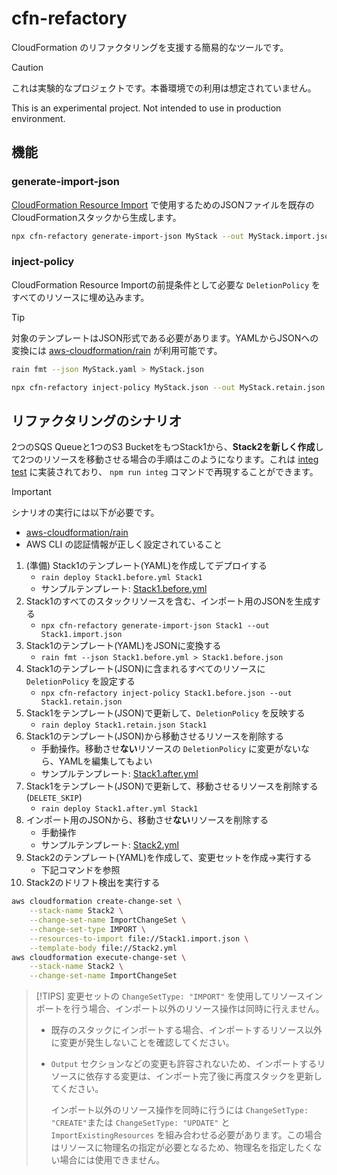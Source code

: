 # cfn-refactory

CloudFormation のリファクタリングを支援する簡易的なツールです。

> [!CAUTION]
> これは実験的なプロジェクトです。本番環境での利用は想定されていません。
>
> This is an experimental project. Not intended to use in production environment.

## 機能

### generate-import-json

[CloudFormation Resource Import](https://docs.aws.amazon.com/AWSCloudFormation/latest/UserGuide/resource-import-existing-stack.html#resource-import-existing-stack-cli) で使用するためのJSONファイルを既存のCloudFormationスタックから生成します。

```sh
npx cfn-refactory generate-import-json MyStack --out MyStack.import.json
```

### inject-policy

CloudFormation Resource Importの前提条件として必要な `DeletionPolicy` をすべてのリソースに埋め込みます。

> [!TIP]
> 対象のテンプレートはJSON形式である必要があります。YAMLからJSONへの変換には [aws-cloudformation/rain](https://github.com/aws-cloudformation/rain) が利用可能です。
>
> ```sh
> rain fmt --json MyStack.yaml > MyStack.json
> ```

```sh
npx cfn-refactory inject-policy MyStack.json --out MyStack.retain.json
```

## リファクタリングのシナリオ

2つのSQS Queueと1つのS3 BucketをもつStack1から、**Stack2を新しく作成**して2つのリソースを移動させる場合の手順はこのようになります。これは [integ test](./test/integ.import.ts) に実装されており、 `npm run integ` コマンドで再現することができます。

> [!IMPORTANT]
> シナリオの実行には以下が必要です。
>
> - [aws-cloudformation/rain](https://github.com/aws-cloudformation/rain)
> - AWS CLI の認証情報が正しく設定されていること

1. (準備) Stack1のテンプレート(YAML)を作成してデプロイする
   - `rain deploy Stack1.before.yml Stack1`
   - サンプルテンプレート: [Stack1.before.yml](./testdata/Stack1.before.yml)
1. Stack1のすべてのスタックリソースを含む、インポート用のJSONを生成する
   - `npx cfn-refactory generate-import-json Stack1 --out Stack1.import.json`
1. Stack1のテンプレート(YAML)をJSONに変換する
   - `rain fmt --json Stack1.before.yml > Stack1.before.json`
1. Stack1のテンプレート(JSON)に含まれるすべてのリソースに `DeletionPolicy` を設定する
   - `npx cfn-refactory inject-policy Stack1.before.json --out Stack1.retain.json`
1. Stack1をテンプレート(JSON)で更新して、`DeletionPolicy` を反映する
   - `rain deploy Stack1.retain.json Stack1`
1. Stack1のテンプレート(JSON)から移動させるリソースを削除する
   - 手動操作。移動させ**ない**リソースの `DeletionPolicy` に変更がないなら、YAMLを編集してもよい
   - サンプルテンプレート: [Stack1.after.yml](./testdata/Stack1.after.yml)
1. Stack1をテンプレート(JSON)で更新して、移動させるリソースを削除する (`DELETE_SKIP`)
   - `rain deploy Stack1.after.yml Stack1`
1. インポート用のJSONから、移動させ**ない**リソースを削除する
   - 手動操作
   - サンプルテンプレート: [Stack2.yml](./testdata/Stack2.yml)
1. Stack2のテンプレート(YAML)を作成して、変更セットを作成→実行する
   - 下記コマンドを参照
1. Stack2のドリフト検出を実行する

```sh
aws cloudformation create-change-set \
    --stack-name Stack2 \
    --change-set-name ImportChangeSet \
    --change-set-type IMPORT \
    --resources-to-import file://Stack1.import.json \
    --template-body file://Stack2.yml
aws cloudformation execute-change-set \
    --stack-name Stack2 \
    --change-set-name ImportChangeSet
```

> [!TIPS]
> 変更セットの `ChangeSetType: "IMPORT"` を使用してリソースインポートを行う場合、インポート以外のリソース操作は同時に行えません。
>
> - 既存のスタックにインポートする場合、インポートするリソース以外に変更が発生しないことを確認してください。
> - `Output` セクションなどの変更も許容されないため、インポートするリソースに依存する変更は、インポート完了後に再度スタックを更新してください。
>
>   インポート以外のリソース操作を同時に行うには `ChangeSetType: "CREATE"`または `ChangeSetType: "UPDATE"` と `ImportExistingResources` を組み合わせる必要があります。この場合はリソースに物理名の指定が必要となるため、物理名を指定したくない場合には使用できません。
